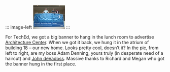 ::: image-left
[![](https://raw.githubusercontent.com/devhawk/devhawk.github.io/master/images/blog/20040709-1600-architecture-center-banner/ArchCenterBanner_1_thumb.jpg)](https://raw.githubusercontent.com/devhawk/devhawk.github.io/master/images/blog/20040709-1600-architecture-center-banner/ArchCenterBanner_1.jpg)
:::

For TechEd, we got a big banner to hang in the lunch room to advertise
[Architecture Center](http://msdn.microsoft.com/architecture). When we
got it back, we hung it in the atrium of building 18 – our new home.
Looks pretty cool, doesn’t it? In the pic, from left to right, are my
boss Adam Denning, yours truly (in desperate need of a haircut) and
[John deVadoss](http://blogs.msdn.com/jdevados). Massive thanks to
Richard and Megan who got the banner hung in the first place.
